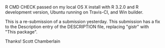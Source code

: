R CMD CHECK passed on my local OS X install with R 3.2.0 and
R development version, Ubuntu running on Travis-CI, and Win builder.

This is a re-submission of a submission yesterday. This submission has 
a fix to the Description entry of the DESCRIPTION file, replacing 
"gistr" with "This package".

Thanks! Scott Chamberlain
